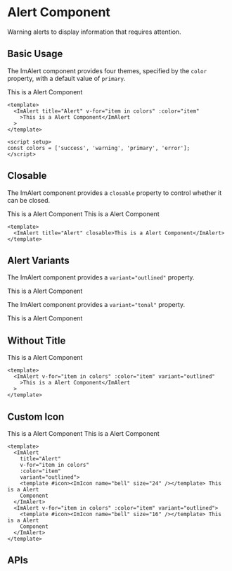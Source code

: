 # Alert Component

Warning alerts to display information that requires attention.

## Basic Usage

The ImAlert component provides four themes, specified by the `color` property, with a default value of `primary`.

<ImAlert title="Alert" v-for="item in colors" :color="item">This is a Alert Component</ImAlert>

```vue
<template>
  <ImAlert title="Alert" v-for="item in colors" :color="item"
    >This is a Alert Component</ImAlert
  >
</template>

<script setup>
const colors = ['success', 'warning', 'primary', 'error'];
</script>
```

## Closable

The ImAlert component provides a `closable` property to control whether it can be closed.

<ImAlert title="Alert" closable>This is a Alert Component</ImAlert>
<ImAlert  v-for="item in colors" :color="item" closable variant="outlined">This is a Alert Component</ImAlert>

```vue
<template>
  <ImAlert title="Alert" closable>This is a Alert Component</ImAlert>
</template>
```

## Alert Variants

The ImAlert component provides a `variant="outlined"` property.

<ImAlert title="Alert" v-for="item in colors" :color="item" variant="outlined">This is a Alert Component</ImAlert>

The ImAlert component provides a `variant="tonal"` property.

<ImAlert title="Alert" v-for="item in colors" :color="item" variant="tonal">This is a Alert Component</ImAlert>

## Without Title

<ImAlert v-for="item in colors" :color="item" variant="outlined">This is a Alert Component</ImAlert>

```vue
<template>
  <ImAlert v-for="item in colors" :color="item" variant="outlined"
    >This is a Alert Component</ImAlert
  >
</template>
```

## Custom Icon

<ImAlert title="Alert" v-for="item in colors" :color="item" variant="outlined">
  <template #icon><ImIcon name="bell" size="24" /></template> This is a Alert Component
</ImAlert>
<ImAlert v-for="item in colors" :color="item" variant="outlined">
  <template #icon><ImIcon name="bell" size="16" /></template> This is a Alert Component
</ImAlert>

```vue
<template>
  <ImAlert
    title="Alert"
    v-for="item in colors"
    :color="item"
    variant="outlined">
    <template #icon><ImIcon name="bell" size="24" /></template> This is a Alert
    Component
  </ImAlert>
  <ImAlert v-for="item in colors" :color="item" variant="outlined">
    <template #icon><ImIcon name="bell" size="16" /></template> This is a Alert
    Component
  </ImAlert>
</template>
```

<script setup>
  const colors = ['success', 'warning', 'primary', 'error'];
</script>

<style >
.im-alert {
  margin-bottom: 12px!important;
}
</style>

## APIs
